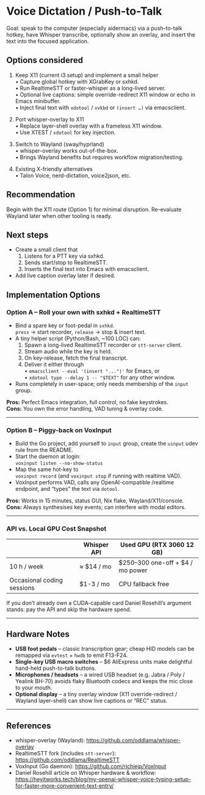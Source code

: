 # Voice Dictation / Push-to-Talk

Goal: speak to the computer (especially aidermacs) via a push-to-talk hotkey, have Whisper transcribe, optionally show an overlay, and insert the text into the focused application.

## Options considered

1. Keep X11 (current i3 setup) and implement a small helper  
   • Capture global hotkey with XGrabKey or sxhkd.  
   • Run RealtimeSTT or faster-whisper as a long-lived server.  
   • Optional live captions: simple override-redirect X11 window or echo in Emacs minibuffer.  
   • Inject final text with `xdotool` / `xvkbd` or `(insert …)` via emacsclient.

2. Port whisper-overlay to X11  
   • Replace layer-shell overlay with a frameless X11 window.  
   • Use XTEST / `xdotool` for key injection.

3. Switch to Wayland (sway/hyprland)  
   • whisper-overlay works out-of-the-box.  
   • Brings Wayland benefits but requires workflow migration/testing.

4. Existing X-friendly alternatives  
   • Talon Voice, nerd-dictation, voice2json, etc.

## Recommendation

Begin with the X11 route (Option 1) for minimal disruption. Re-evaluate Wayland later when other tooling is ready.

## Next steps

- Create a small client that  
  1. Listens for a PTT key via sxhkd.  
  2. Sends start/stop to RealtimeSTT.  
  3. Inserts the final text into Emacs with emacsclient.  
- Add live caption overlay later if desired.

## Implementation Options

### Option A – Roll your own with sxhkd + RealtimeSTT

* Bind a spare key or foot-pedal in `sxhkd`.  
  `press` → start recorder, `release` → stop & insert text.
* A tiny helper script (Python/Bash, ~100 LOC) can:
  1. Spawn a long-lived RealtimeSTT recorder or `stt-server` client.  
  2. Stream audio while the key is held.  
  3. On key-release, fetch the final transcript.  
  4. Deliver it either through  
     • `emacsclient --eval '(insert "...")'` for Emacs, or  
     • `xdotool type --delay 1 -- "$TEXT"` for any other window.
* Runs completely in user-space; only needs membership of the `input`
  group.

**Pros:** Perfect Emacs integration, full control, no fake keystrokes.  
**Cons:** You own the error handling, VAD tuning & overlay code.

---

### Option B – Piggy-back on VoxInput

* Build the Go project, add yourself to `input` group, create the `uinput`
  udev rule from the README.  
* Start the daemon at login:  
  `voxinput listen --no-show-status`
* Map the same hot-key to  
  `voxinput record`  (and `voxinput stop` if running with realtime VAD).  
* VoxInput performs VAD, calls any OpenAI-compatible /realtime endpoint,
  and “types” the text via `dotool`.

**Pros:** Works in 15 minutes, status GUI, Nix flake, Wayland/X11/console.  
**Cons:** Always synthesises key events; can interfere with modal editors.

---

### API vs. Local GPU Cost Snapshot

|              | Whisper API | Used GPU (RTX 3060 12 GB) |
|--------------|-------------|---------------------------|
| 10 h / week  | ≈ $14 / mo  | $250–300 one-off + $4 / mo power |
| Occasional coding sessions | $1-3 / mo | CPU fallback free |

If you don’t already own a CUDA-capable card Daniel Rosehill’s argument
stands: pay the API and skip the hardware spend.

---

## Hardware Notes

* **USB foot pedals** – classic transcription gear; cheap HID models can
  be remapped via `evtest` + `hwdb` to emit F13-F24.
* **Single-key USB macro switches** – \$6 AliExpress units make
  delightful hand-held push-to-talk buttons.
* **Microphones / headsets** – a wired USB headset (e.g. Jabra / Poly /
  Yealink BH-70) avoids flaky Bluetooth codecs and keeps the mic close to
  your mouth.
* **Optional display** – a tiny overlay window (X11 override-redirect /
  Wayland layer-shell) can show live captions or “REC” status.

---

## References

- whisper-overlay (Wayland): https://github.com/oddlama/whisper-overlay  
- RealtimeSTT fork (includes `stt-server`): https://github.com/oddlama/RealtimeSTT  
- VoxInput (Go daemon): https://github.com/richiejp/VoxInput  
- Daniel Rosehill article on Whisper hardware & workflow:  
  https://heyitworks.tech/blog/my-openai-whisper-voice-typing-setup-for-faster-more-convenient-text-entry/
